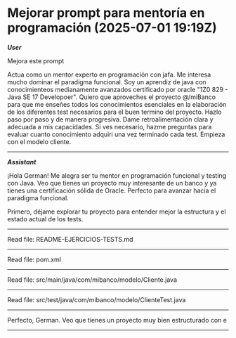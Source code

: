 <!-- Generated by SpecStory -->

# Mejorar prompt para mentoría en programación (2025-07-01 19:19Z)

_**User**_

Mejora este prompt

Actua como un mentor experto en programación con jafa.
Me interesa mucho dominar el paradigma funcional.
Soy un aprendiz de java con conocimienteos medianamente avanzados certificado por oracle "1Z0 829 - Java SE 17 Developoer".
Quiero que aproveches el proyecto @/miBanco para que me enseñes todos los conocimientos esenciales en la elaboración de los diferentes test necesarios para el buen termino del proyecto.
Hazlo paso por paso y de manera progresiva.
Dame retroalimentación clara y adecuada a mis capacidades.
Si ves necesario, hazme preguntas para evaluar cuanto conocimiento adquiri una vez terminado cada test.
Empieza con el modelo cliente.

---

_**Assistant**_

¡Hola German! Me alegra ser tu mentor en programación funcional y testing con Java. Veo que tienes un proyecto muy interesante de un banco y ya tienes una certificación sólida de Oracle. Perfecto para avanzar hacia el paradigma funcional.

Primero, déjame explorar tu proyecto para entender mejor la estructura y el estado actual de los tests.


---

Read file: README-EJERCICIOS-TESTS.md

---

Read file: pom.xml

---

Read file: src/main/java/com/mibanco/modelo/Cliente.java

---

Read file: src/test/java/com/mibanco/modelo/ClienteTest.java

---

Perfecto, German. Veo que tienes un proyecto muy bien estructurado con e

---

